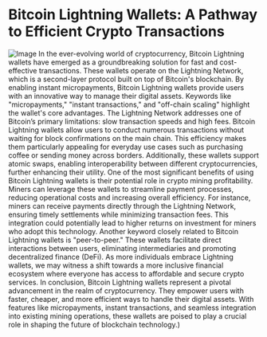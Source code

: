 # Bitcoin Lightning Wallets: A Pathway to Efficient Crypto Transactions

![Image](https://github.com/user-attachments/assets/d7419ec9-dc67-403f-bf28-8faea5f1f74f)
In the ever-evolving world of cryptocurrency, Bitcoin Lightning wallets have emerged as a groundbreaking solution for fast and cost-effective transactions. These wallets operate on the Lightning Network, which is a second-layer protocol built on top of Bitcoin's blockchain. By enabling instant micropayments, Bitcoin Lightning wallets provide users with an innovative way to manage their digital assets. Keywords like "micropayments," "instant transactions," and "off-chain scaling" highlight the wallet's core advantages.
The Lightning Network addresses one of Bitcoin’s primary limitations: slow transaction speeds and high fees. Bitcoin Lightning wallets allow users to conduct numerous transactions without waiting for block confirmations on the main chain. This efficiency makes them particularly appealing for everyday use cases such as purchasing coffee or sending money across borders. Additionally, these wallets support atomic swaps, enabling interoperability between different cryptocurrencies, further enhancing their utility.
One of the most significant benefits of using Bitcoin Lightning wallets is their potential role in crypto mining profitability. Miners can leverage these wallets to streamline payment processes, reducing operational costs and increasing overall efficiency. For instance, miners can receive payments directly through the Lightning Network, ensuring timely settlements while minimizing transaction fees. This integration could potentially lead to higher returns on investment for miners who adopt this technology.
Another keyword closely related to Bitcoin Lightning wallets is "peer-to-peer." These wallets facilitate direct interactions between users, eliminating intermediaries and promoting decentralized finance (DeFi). As more individuals embrace Lightning wallets, we may witness a shift towards a more inclusive financial ecosystem where everyone has access to affordable and secure crypto services.
In conclusion, Bitcoin Lightning wallets represent a pivotal advancement in the realm of cryptocurrency. They empower users with faster, cheaper, and more efficient ways to handle their digital assets. With features like micropayments, instant transactions, and seamless integration into existing mining operations, these wallets are poised to play a crucial role in shaping the future of blockchain technology.)
